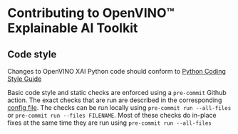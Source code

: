 # Contributing to OpenVINO™ Explainable AI Toolkit

## Code style

Changes to OpenVINO XAI Python code should conform to [Python Coding Style Guide](./docs/source/coding-guide.md)

Basic code style and static checks are enforced using a `pre-commit` Github action.
The exact checks that are run are described in the corresponding [config file](./.pre-commit-config.yaml).
The checks can be run locally using `pre-commit run --all-files` or `pre-commit run --files FILENAME`.
Most of these checks do in-place fixes at the same time they are run using `pre-commit run --all-files`
